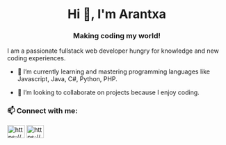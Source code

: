 <h1 align="center">Hi 👋, I'm Arantxa</h1>
<h3 align="center">Making coding my world!</h3>

I am a passionate fullstack web developer hungry for knowledge and new coding experiences.


- 🌱 I’m currently learning and mastering programming languages like Javascript, Java, C#, Python, PHP.

- 💞️ I’m looking to collaborate on projects because I enjoy coding.

<h3 align="left">📫 Connect with me:</h3>
<p align="left">

<a href="https://linkedin.com/in/https://www.linkedin.com/in/arantxa-gomez-a77778169/" target="blank"><img align="center" src="https://cdn.jsdelivr.net/npm/simple-icons@3.0.1/icons/linkedin.svg" alt="https://www.linkedin.com/in/khushi-sharma-2201/" height="30" width="40" /></a>
<a href="https://instagram.com/https://www.instagram.com/8arantxa8/" target="blank"><img align="center" src="https://cdn.jsdelivr.net/npm/simple-icons@3.0.1/icons/instagram.svg" alt="https://www.instagram.com/_._khushi.sharma_._/" height="30" width="40" /></a>
</p>

<!---
Arantxa8/Arantxa8 is a ✨ special ✨ repository because its `README.md` (this file) appears on your GitHub profile.
You can click the Preview link to take a look at your changes.
--->
